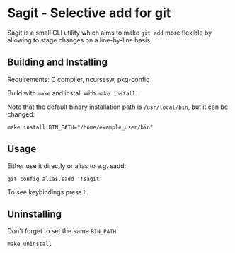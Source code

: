 # Sagit - Selective add for git

Sagit is a small CLI utility which aims to make `git add` more flexible by allowing to stage changes on a line-by-line basis.

## Building and Installing

Requirements: C compiler, ncursesw, pkg-config

Build with `make` and install with `make install`.

Note that the default binary installation path is `/usr/local/bin`, but it can be changed:

```console
make install BIN_PATH="/home/example_user/bin"
```

## Usage

Either use it directly or alias to e.g. sadd:

```console
git config alias.sadd '!sagit'
```

To see keybindings press `h`.

## Uninstalling

Don't forget to set the same `BIN_PATH`.

```console
make uninstall
```
